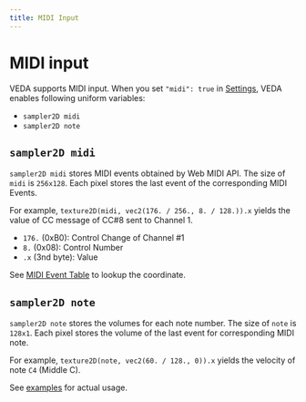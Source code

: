 ```yaml
---
title: MIDI Input
---
```

# MIDI input

VEDA supports MIDI input.
When you set `"midi": true` in [Settings](/settings), VEDA enables following uniform variables:

- `sampler2D midi`
- `sampler2D note`

## `sampler2D midi`

`sampler2D midi` stores MIDI events obtained by Web MIDI API. The size of `midi` is `256x128`. Each pixel stores the last event of the corresponding MIDI Events.

For example, `texture2D(midi, vec2(176. / 256., 8. / 128.)).x` yields the value of CC message of CC#8 sent to Channel 1.

- `176.` (0xB0): Control Change of Channel \#1
- `8.` (0x08): Control Number
- `.x` (3nd byte): Value

See [MIDI Event Table](http://www.onicos.com/staff/iz/formats/midi-event.html) to lookup the coordinate.

## `sampler2D note`

`sampler2D note` stores the volumes for each note number. The size of `note` is `128x1`. Each pixel stores the volume of the last event for corresponding MIDI note.

For example, `texture2D(note, vec2(60. / 128., 0)).x` yields the velocity of note `C4` (Middle C).

See [examples](https://github.com/fand/veda/blob/master/examples/midi.frag) for actual usage.
